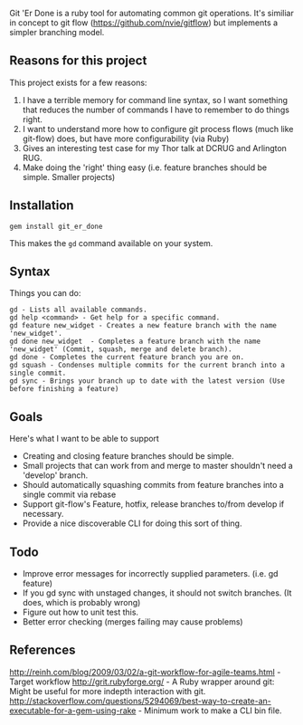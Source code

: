 Git 'Er Done is a ruby tool for automating common git operations. It's similiar in concept to git flow (https://github.com/nvie/gitflow) but implements a simpler branching model.

## Reasons for this project

This project exists for a few reasons:

1. I have a terrible memory for command line syntax, so I want something that reduces the number of commands I have to remember to do things right.
2. I want to understand more how to configure git process flows (much like git-flow) does, but have more configurability (via Ruby)
3. Gives an interesting test case for my Thor talk at DCRUG and Arlington RUG.
4. Make doing the 'right' thing easy (i.e. feature branches should be simple. Smaller projects)

## Installation

```
gem install git_er_done
```

This makes the `gd` command available on your system.

## Syntax

Things you can do:

```
gd - Lists all available commands.
gd help <command> - Get help for a specific command.
gd feature new_widget - Creates a new feature branch with the name 'new_widget'.
gd done new_widget  - Completes a feature branch with the name 'new_widget' (Commit, squash, merge and delete branch).
gd done - Completes the current feature branch you are on.
gd squash - Condenses multiple commits for the current branch into a single commit.
gd sync - Brings your branch up to date with the latest version (Use before finishing a feature)
```

## Goals

Here's what I want to be able to support

* Creating and closing feature branches should be simple.
* Small projects that can work from and merge to master shouldn't need a 'develop' branch.
* Should automatically squashing commits from feature branches into a single commit via rebase
* Support git-flow's Feature, hotfix, release branches to/from develop if necessary.
* Provide a nice discoverable CLI for doing this sort of thing.

## Todo

* Improve error messages for incorrectly supplied parameters. (i.e. gd feature)
* If you gd sync with unstaged changes, it should not switch branches. (It does, which is probably wrong)
* Figure out how to unit test this.
* Better error checking (merges failing may cause problems)

## References

http://reinh.com/blog/2009/03/02/a-git-workflow-for-agile-teams.html - Target workflow
http://grit.rubyforge.org/ - A Ruby wrapper around git: Might be useful for more indepth interaction with git.
http://stackoverflow.com/questions/5294069/best-way-to-create-an-executable-for-a-gem-using-rake - Minimum work to make a CLI bin file.